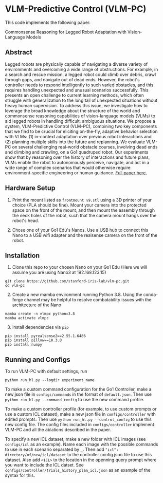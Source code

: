 # VLM-Predictive Control (VLM-PC)

This code implements the following paper:

Commonsense Reasoning for Legged Robot Adaptation with Vision-Language Models

## Abstract
Legged robots are physically capable of navigating a diverse variety of environments and overcoming a wide range of obstructions. For example, in a search and rescue mission, a legged robot could climb over debris, crawl through gaps, and navigate out of dead ends. However, the robot's controller needs to respond intelligently to such varied obstacles, and this requires handling unexpected and unusual scenarios successfully. This presents an open challenge to current learning methods, which often struggle with generalization to the long tail of unexpected situations without heavy human supervision. To address this issue, we investigate how to leverage the broad knowledge about the structure of the world and commonsense reasoning capabilities of vision-language models (VLMs) to aid legged robots in handling difficult, ambiguous situations. We propose a system, VLM-Predictive Control (VLM-PC), combining two key components that we find to be crucial for eliciting on-the-fly, adaptive behavior selection with VLMs: (1) in-context adaptation over previous robot interactions and (2) planning multiple skills into the future and replanning. We evaluate VLM-PC on several challenging real-world obstacle courses, involving dead ends and climbing and crawling, on a Go1 quadruped robot. Our experiments show that by reasoning over the history of interactions and future plans, VLMs enable the robot to autonomously perceive, navigate, and act in a wide range of complex scenarios that would otherwise require environment-specific engineering or human guidance. [Full paper here.](https://arxiv.org/abs/2407.02666) 

## Hardware Setup

1. Print the mount listed as `frontmount v9.stl` using a 3D printer of your choice (PLA should be fine). Mount your camera into the protected space on the front of the mount, and then mount the assembly through the neck holes of the robot, such that the camera mount hangs over the robot's head.

4. Chose one of your Go1 Edu's Nanos. Use a USB hub to connect this Nano to a USB wifi adapter and the realsense camera on the front of the robot.



## Installation

1. Clone this repo to your chosen Nano on your Go1 Edu (Here we will assume you are using Nano3 at 192.168.123.15)

```
git clone https://github.com/stanford-iris-lab/vlm-pc.git
cd vlm-pc
```

2. Create a new mamba environment running Python 3.8. Using the conda-forge channel may be helpful to resolve combatability issues with the architecture of the Nano

```
mamba create -n vlmpc python=3.8
mamba activate vlmpc
```
3. Install dependencies via `pip`
```
pip install pyrealsense2==2.55.1.6486
pip install pillow==10.3.0
pip install numpy
```

## Running and Configs

To run VLM-PC with default settings, run
```
python run_hl.py --logdir experiment_name
```
To make a custom command configuration for the Go1 Controller, make a new json file in `configs/commands` in the format of `default.json`. Then use `python run_hl.py --command_config` to use the new command profile.

To make a custom controller profile (for example, to use custom prompts or use a custom ICL dataset), make a new json file in `configs/controller` with edited prompts. Then use `python run_hl.py --control_config` to use this new config file. The config files included in `configs/controller` implement VLM-PC and all the ablations described in the paper. 

To specify a new ICL dataset, make a new folder with ICL images (see `configs/icl` as an example). Name each image with the possible commands to use in each scenario separated by `_`. Then add `"icl": directory/of/new/icl/dataset` to the controller config json file to use this dataset. Also add `<ICL>` to the location in the openning query prompt where you want to include the ICL datset. See `configs/controller/trials_history_plan_icl.json` as an example of the syntax for this.

